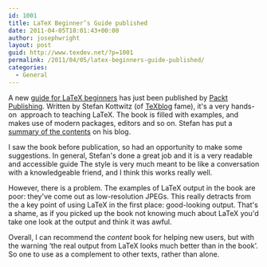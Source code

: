 ```yaml
---
id: 1001
title: LaTeX Beginner’s Guide published
date: 2011-04-05T18:01:43+00:00
author: josephwright
layout: post
guid: http://www.texdev.net/?p=1001
permalink: /2011/04/05/latex-beginners-guide-published/
categories:
  - General
---
```

A new <a href="http://www.amazon.co.uk/LaTeX-Beginner%2527s-Guide-Stefan-Kottwitz/dp/1847199860/ref=sr_1_4?ie=UTF8&amp;qid=1302006801&amp;sr=8-4">guide for LaTeX beginners</a> has just been published by <a href="https://www.packtpub.com/">Packt Publishing</a>. Written by Stefan Kottwitz (of <a href="http://texblog.net/">TeXblog</a> fame), it's a very hands-on  approach to teaching LaTeX. The book is filled with examples, and makes use of modern packages, editors and so on. Stefan has put a <a href="http://texblog.net/latex-archive/latex-general/beginners-guide/">summary of the contents</a> on his blog.

I saw the book before publication, so had an opportunity to make some suggestions. In general, Stefan's done a great job and it is a very readable and accessible guide The style is very much meant to be like a conversation with a knowledgeable friend, and I think this works really well.

However, there is a problem. The examples of LaTeX output in the book are poor: they've come out as low-resolution JPEGs. This really detracts from the a key point of using LaTeX in the first place: good-looking output. That's a shame, as if you picked up the book not knowing much about LaTeX you'd take one look at the output and think it was awful.

Overall, I can recommend the <em>content </em>book for helping new users, but with the warning ‘the real output from LaTeX looks much better than in the book’. So one to use as a complement to other texts, rather than alone.